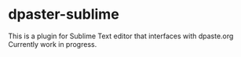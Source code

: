 # dpaster-sublime

This is a plugin for Sublime Text editor that interfaces with dpaste.org
Currently work in progress.
